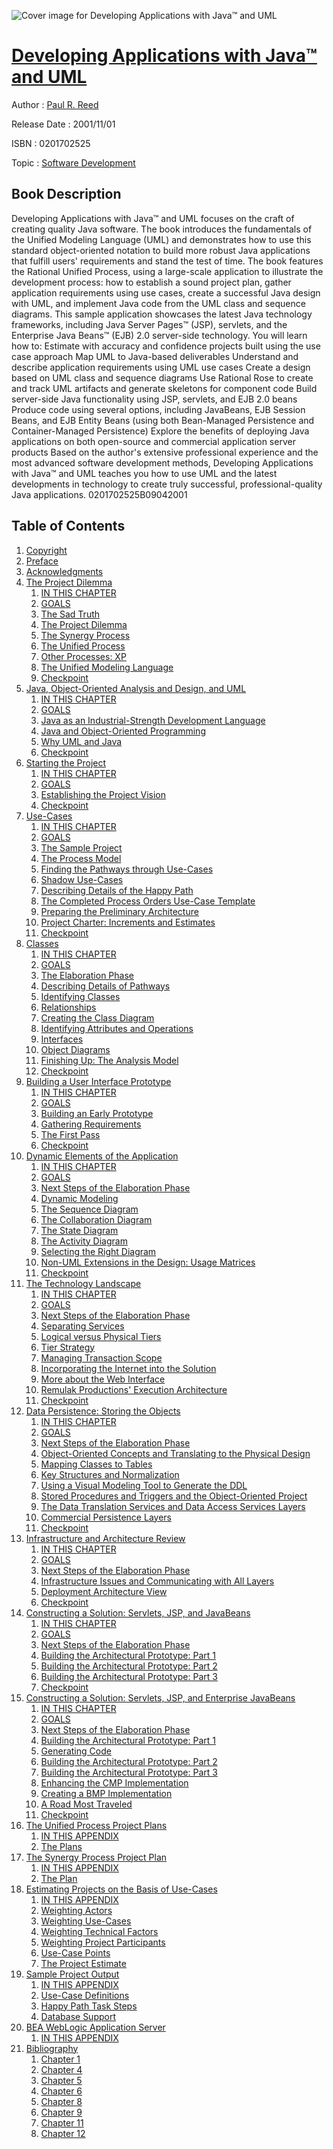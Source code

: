 ![Cover image for Developing Applications with Java™ and UML](https://imgdetail.ebookreading.net/cover/cover/software_development/EB0201702525.jpg)

[Developing Applications with Java™ and UML](https://ebookreading.net/view/book/Developing+Applications+with+Java%E2%84%A2+and+UML-EB0201702525_1.html "Developing Applications with Java™ and UML")
====================================================================================================================

Author : [Paul R. Reed](https://ebookreading.net/search/author/Paul+R.+Reed)

Release Date : 2001/11/01

ISBN : 0201702525

Topic : [Software Development](https://ebookreading.net/search/category/software-development)

Book Description
-----------------

Developing Applications with Java™ and UML focuses on the craft of creating quality Java software. The book introduces the fundamentals of the Unified Modeling Language (UML) and demonstrates how to use this standard object-oriented notation to build more robust Java applications that fulfill users' requirements and stand the test of time.
The book features the Rational Unified Process, using a large-scale application to illustrate the development process: how to establish a sound project plan, gather application requirements using use cases, create a successful Java design with UML, and implement Java code from the UML class and sequence diagrams. This sample application showcases the latest Java technology frameworks, including Java Server Pages™ (JSP), servlets, and the Enterprise Java Beans™ (EJB) 2.0 server-side technology.
You will learn how to:
Estimate with accuracy and confidence projects built using the use case approach
Map UML to Java-based deliverables
Understand and describe application requirements using UML use cases
Create a design based on UML class and sequence diagrams
Use Rational Rose to create and track UML artifacts and generate skeletons for component code
Build server-side Java functionality using JSP, servlets, and EJB 2.0 beans
Produce code using several options, including JavaBeans, EJB Session Beans, and EJB Entity Beans (using both Bean-Managed Persistence and Container-Managed Persistence)
Explore the benefits of deploying Java applications on both open-source and commercial application server products
Based on the author's extensive professional experience and the most advanced software development methods, Developing Applications with Java™ and UML teaches you how to use UML and the latest developments in technology to create truly successful, professional-quality Java applications.
 0201702525B09042001
              
Table of Contents
-----------------

1. [Copyright](https://ebookreading.net/view/book/Developing+Applications+with+Java%E2%84%A2+and+UML-EB0201702525_1.html)
1. [Preface](https://ebookreading.net/view/book/Developing+Applications+with+Java%E2%84%A2+and+UML-EB0201702525_2.html)
1. [Acknowledgments](https://ebookreading.net/view/book/Developing+Applications+with+Java%E2%84%A2+and+UML-EB0201702525_3.html)
1. [The Project Dilemma](https://ebookreading.net/view/book/Developing+Applications+with+Java%E2%84%A2+and+UML-EB0201702525_4.html)
    1. [IN THIS CHAPTER](https://ebookreading.net/view/book/Developing+Applications+with+Java%E2%84%A2+and+UML-EB0201702525_5.html)
    1. [GOALS](https://ebookreading.net/view/book/Developing+Applications+with+Java%E2%84%A2+and+UML-EB0201702525_6.html)
    1. [The Sad Truth](https://ebookreading.net/view/book/Developing+Applications+with+Java%E2%84%A2+and+UML-EB0201702525_7.html)
    1. [The Project Dilemma](https://ebookreading.net/view/book/Developing+Applications+with+Java%E2%84%A2+and+UML-EB0201702525_8.html)
    1. [The Synergy Process](https://ebookreading.net/view/book/Developing+Applications+with+Java%E2%84%A2+and+UML-EB0201702525_9.html)
    1. [The Unified Process](https://ebookreading.net/view/book/Developing+Applications+with+Java%E2%84%A2+and+UML-EB0201702525_10.html)
    1. [Other Processes: XP](https://ebookreading.net/view/book/Developing+Applications+with+Java%E2%84%A2+and+UML-EB0201702525_11.html)
    1. [The Unified Modeling Language](https://ebookreading.net/view/book/Developing+Applications+with+Java%E2%84%A2+and+UML-EB0201702525_12.html)
    1. [Checkpoint](https://ebookreading.net/view/book/Developing+Applications+with+Java%E2%84%A2+and+UML-EB0201702525_13.html)
1. [Java, Object-Oriented Analysis and Design, and UML](https://ebookreading.net/view/book/Developing+Applications+with+Java%E2%84%A2+and+UML-EB0201702525_14.html)
    1. [IN THIS CHAPTER](https://ebookreading.net/view/book/Developing+Applications+with+Java%E2%84%A2+and+UML-EB0201702525_15.html)
    1. [GOALS](https://ebookreading.net/view/book/Developing+Applications+with+Java%E2%84%A2+and+UML-EB0201702525_16.html)
    1. [Java as an Industrial-Strength Development Language](https://ebookreading.net/view/book/Developing+Applications+with+Java%E2%84%A2+and+UML-EB0201702525_17.html)
    1. [Java and Object-Oriented Programming](https://ebookreading.net/view/book/Developing+Applications+with+Java%E2%84%A2+and+UML-EB0201702525_18.html)
    1. [Why UML and Java](https://ebookreading.net/view/book/Developing+Applications+with+Java%E2%84%A2+and+UML-EB0201702525_19.html)
    1. [Checkpoint](https://ebookreading.net/view/book/Developing+Applications+with+Java%E2%84%A2+and+UML-EB0201702525_20.html)
1. [Starting the Project](https://ebookreading.net/view/book/Developing+Applications+with+Java%E2%84%A2+and+UML-EB0201702525_21.html)
    1. [IN THIS CHAPTER](https://ebookreading.net/view/book/Developing+Applications+with+Java%E2%84%A2+and+UML-EB0201702525_22.html)
    1. [GOALS](https://ebookreading.net/view/book/Developing+Applications+with+Java%E2%84%A2+and+UML-EB0201702525_23.html)
    1. [Establishing the Project Vision](https://ebookreading.net/view/book/Developing+Applications+with+Java%E2%84%A2+and+UML-EB0201702525_24.html)
    1. [Checkpoint](https://ebookreading.net/view/book/Developing+Applications+with+Java%E2%84%A2+and+UML-EB0201702525_25.html)
1. [Use-Cases](https://ebookreading.net/view/book/Developing+Applications+with+Java%E2%84%A2+and+UML-EB0201702525_26.html)
    1. [IN THIS CHAPTER](https://ebookreading.net/view/book/Developing+Applications+with+Java%E2%84%A2+and+UML-EB0201702525_27.html)
    1. [GOALS](https://ebookreading.net/view/book/Developing+Applications+with+Java%E2%84%A2+and+UML-EB0201702525_28.html)
    1. [The Sample Project](https://ebookreading.net/view/book/Developing+Applications+with+Java%E2%84%A2+and+UML-EB0201702525_29.html)
    1. [The Process Model](https://ebookreading.net/view/book/Developing+Applications+with+Java%E2%84%A2+and+UML-EB0201702525_30.html)
    1. [Finding the Pathways through Use-Cases](https://ebookreading.net/view/book/Developing+Applications+with+Java%E2%84%A2+and+UML-EB0201702525_31.html)
    1. [Shadow Use-Cases](https://ebookreading.net/view/book/Developing+Applications+with+Java%E2%84%A2+and+UML-EB0201702525_32.html)
    1. [Describing Details of the Happy Path](https://ebookreading.net/view/book/Developing+Applications+with+Java%E2%84%A2+and+UML-EB0201702525_33.html)
    1. [The Completed Process Orders Use-Case Template](https://ebookreading.net/view/book/Developing+Applications+with+Java%E2%84%A2+and+UML-EB0201702525_34.html)
    1. [Preparing the Preliminary Architecture](https://ebookreading.net/view/book/Developing+Applications+with+Java%E2%84%A2+and+UML-EB0201702525_35.html)
    1. [Project Charter: Increments and Estimates](https://ebookreading.net/view/book/Developing+Applications+with+Java%E2%84%A2+and+UML-EB0201702525_36.html)
    1. [Checkpoint](https://ebookreading.net/view/book/Developing+Applications+with+Java%E2%84%A2+and+UML-EB0201702525_37.html)
1. [Classes](https://ebookreading.net/view/book/Developing+Applications+with+Java%E2%84%A2+and+UML-EB0201702525_38.html)
    1. [IN THIS CHAPTER](https://ebookreading.net/view/book/Developing+Applications+with+Java%E2%84%A2+and+UML-EB0201702525_39.html)
    1. [GOALS](https://ebookreading.net/view/book/Developing+Applications+with+Java%E2%84%A2+and+UML-EB0201702525_40.html)
    1. [The Elaboration Phase](https://ebookreading.net/view/book/Developing+Applications+with+Java%E2%84%A2+and+UML-EB0201702525_41.html)
    1. [Describing Details of Pathways](https://ebookreading.net/view/book/Developing+Applications+with+Java%E2%84%A2+and+UML-EB0201702525_42.html)
    1. [Identifying Classes](https://ebookreading.net/view/book/Developing+Applications+with+Java%E2%84%A2+and+UML-EB0201702525_43.html)
    1. [Relationships](https://ebookreading.net/view/book/Developing+Applications+with+Java%E2%84%A2+and+UML-EB0201702525_44.html)
    1. [Creating the Class Diagram](https://ebookreading.net/view/book/Developing+Applications+with+Java%E2%84%A2+and+UML-EB0201702525_45.html)
    1. [Identifying Attributes and Operations](https://ebookreading.net/view/book/Developing+Applications+with+Java%E2%84%A2+and+UML-EB0201702525_46.html)
    1. [Interfaces](https://ebookreading.net/view/book/Developing+Applications+with+Java%E2%84%A2+and+UML-EB0201702525_47.html)
    1. [Object Diagrams](https://ebookreading.net/view/book/Developing+Applications+with+Java%E2%84%A2+and+UML-EB0201702525_48.html)
    1. [Finishing Up: The Analysis Model](https://ebookreading.net/view/book/Developing+Applications+with+Java%E2%84%A2+and+UML-EB0201702525_49.html)
    1. [Checkpoint](https://ebookreading.net/view/book/Developing+Applications+with+Java%E2%84%A2+and+UML-EB0201702525_50.html)
1. [Building a User Interface Prototype](https://ebookreading.net/view/book/Developing+Applications+with+Java%E2%84%A2+and+UML-EB0201702525_51.html)
    1. [IN THIS CHAPTER](https://ebookreading.net/view/book/Developing+Applications+with+Java%E2%84%A2+and+UML-EB0201702525_52.html)
    1. [GOALS](https://ebookreading.net/view/book/Developing+Applications+with+Java%E2%84%A2+and+UML-EB0201702525_53.html)
    1. [Building an Early Prototype](https://ebookreading.net/view/book/Developing+Applications+with+Java%E2%84%A2+and+UML-EB0201702525_54.html)
    1. [Gathering Requirements](https://ebookreading.net/view/book/Developing+Applications+with+Java%E2%84%A2+and+UML-EB0201702525_55.html)
    1. [The First Pass](https://ebookreading.net/view/book/Developing+Applications+with+Java%E2%84%A2+and+UML-EB0201702525_56.html)
    1. [Checkpoint](https://ebookreading.net/view/book/Developing+Applications+with+Java%E2%84%A2+and+UML-EB0201702525_57.html)
1. [Dynamic Elements of the Application](https://ebookreading.net/view/book/Developing+Applications+with+Java%E2%84%A2+and+UML-EB0201702525_58.html)
    1. [IN THIS CHAPTER](https://ebookreading.net/view/book/Developing+Applications+with+Java%E2%84%A2+and+UML-EB0201702525_59.html)
    1. [GOALS](https://ebookreading.net/view/book/Developing+Applications+with+Java%E2%84%A2+and+UML-EB0201702525_60.html)
    1. [Next Steps of the Elaboration Phase](https://ebookreading.net/view/book/Developing+Applications+with+Java%E2%84%A2+and+UML-EB0201702525_61.html)
    1. [Dynamic Modeling](https://ebookreading.net/view/book/Developing+Applications+with+Java%E2%84%A2+and+UML-EB0201702525_62.html)
    1. [The Sequence Diagram](https://ebookreading.net/view/book/Developing+Applications+with+Java%E2%84%A2+and+UML-EB0201702525_63.html)
    1. [The Collaboration Diagram](https://ebookreading.net/view/book/Developing+Applications+with+Java%E2%84%A2+and+UML-EB0201702525_64.html)
    1. [The State Diagram](https://ebookreading.net/view/book/Developing+Applications+with+Java%E2%84%A2+and+UML-EB0201702525_65.html)
    1. [The Activity Diagram](https://ebookreading.net/view/book/Developing+Applications+with+Java%E2%84%A2+and+UML-EB0201702525_66.html)
    1. [Selecting the Right Diagram](https://ebookreading.net/view/book/Developing+Applications+with+Java%E2%84%A2+and+UML-EB0201702525_67.html)
    1. [Non-UML Extensions in the Design: Usage Matrices](https://ebookreading.net/view/book/Developing+Applications+with+Java%E2%84%A2+and+UML-EB0201702525_68.html)
    1. [Checkpoint](https://ebookreading.net/view/book/Developing+Applications+with+Java%E2%84%A2+and+UML-EB0201702525_69.html)
1. [The Technology Landscape](https://ebookreading.net/view/book/Developing+Applications+with+Java%E2%84%A2+and+UML-EB0201702525_70.html)
    1. [IN THIS CHAPTER](https://ebookreading.net/view/book/Developing+Applications+with+Java%E2%84%A2+and+UML-EB0201702525_71.html)
    1. [GOALS](https://ebookreading.net/view/book/Developing+Applications+with+Java%E2%84%A2+and+UML-EB0201702525_72.html)
    1. [Next Steps of the Elaboration Phase](https://ebookreading.net/view/book/Developing+Applications+with+Java%E2%84%A2+and+UML-EB0201702525_73.html)
    1. [Separating Services](https://ebookreading.net/view/book/Developing+Applications+with+Java%E2%84%A2+and+UML-EB0201702525_74.html)
    1. [Logical versus Physical Tiers](https://ebookreading.net/view/book/Developing+Applications+with+Java%E2%84%A2+and+UML-EB0201702525_75.html)
    1. [Tier Strategy](https://ebookreading.net/view/book/Developing+Applications+with+Java%E2%84%A2+and+UML-EB0201702525_76.html)
    1. [Managing Transaction Scope](https://ebookreading.net/view/book/Developing+Applications+with+Java%E2%84%A2+and+UML-EB0201702525_77.html)
    1. [Incorporating the Internet into the Solution](https://ebookreading.net/view/book/Developing+Applications+with+Java%E2%84%A2+and+UML-EB0201702525_78.html)
    1. [More about the Web Interface](https://ebookreading.net/view/book/Developing+Applications+with+Java%E2%84%A2+and+UML-EB0201702525_79.html)
    1. [Remulak Productions&#39; Execution Architecture](https://ebookreading.net/view/book/Developing+Applications+with+Java%E2%84%A2+and+UML-EB0201702525_80.html)
    1. [Checkpoint](https://ebookreading.net/view/book/Developing+Applications+with+Java%E2%84%A2+and+UML-EB0201702525_81.html)
1. [Data Persistence: Storing the Objects](https://ebookreading.net/view/book/Developing+Applications+with+Java%E2%84%A2+and+UML-EB0201702525_82.html)
    1. [IN THIS CHAPTER](https://ebookreading.net/view/book/Developing+Applications+with+Java%E2%84%A2+and+UML-EB0201702525_83.html)
    1. [GOALS](https://ebookreading.net/view/book/Developing+Applications+with+Java%E2%84%A2+and+UML-EB0201702525_84.html)
    1. [Next Steps of the Elaboration Phase](https://ebookreading.net/view/book/Developing+Applications+with+Java%E2%84%A2+and+UML-EB0201702525_85.html)
    1. [Object-Oriented Concepts and Translating to the Physical Design](https://ebookreading.net/view/book/Developing+Applications+with+Java%E2%84%A2+and+UML-EB0201702525_86.html)
    1. [Mapping Classes to Tables](https://ebookreading.net/view/book/Developing+Applications+with+Java%E2%84%A2+and+UML-EB0201702525_87.html)
    1. [Key Structures and Normalization](https://ebookreading.net/view/book/Developing+Applications+with+Java%E2%84%A2+and+UML-EB0201702525_88.html)
    1. [Using a Visual Modeling Tool to Generate the DDL](https://ebookreading.net/view/book/Developing+Applications+with+Java%E2%84%A2+and+UML-EB0201702525_89.html)
    1. [Stored Procedures and Triggers and the Object-Oriented Project](https://ebookreading.net/view/book/Developing+Applications+with+Java%E2%84%A2+and+UML-EB0201702525_90.html)
    1. [The Data Translation Services and Data Access Services Layers](https://ebookreading.net/view/book/Developing+Applications+with+Java%E2%84%A2+and+UML-EB0201702525_91.html)
    1. [Commercial Persistence Layers](https://ebookreading.net/view/book/Developing+Applications+with+Java%E2%84%A2+and+UML-EB0201702525_92.html)
    1. [Checkpoint](https://ebookreading.net/view/book/Developing+Applications+with+Java%E2%84%A2+and+UML-EB0201702525_93.html)
1. [Infrastructure and Architecture Review](https://ebookreading.net/view/book/Developing+Applications+with+Java%E2%84%A2+and+UML-EB0201702525_94.html)
    1. [IN THIS CHAPTER](https://ebookreading.net/view/book/Developing+Applications+with+Java%E2%84%A2+and+UML-EB0201702525_95.html)
    1. [GOALS](https://ebookreading.net/view/book/Developing+Applications+with+Java%E2%84%A2+and+UML-EB0201702525_96.html)
    1. [Next Steps of the Elaboration Phase](https://ebookreading.net/view/book/Developing+Applications+with+Java%E2%84%A2+and+UML-EB0201702525_97.html)
    1. [Infrastructure Issues and Communicating with All Layers](https://ebookreading.net/view/book/Developing+Applications+with+Java%E2%84%A2+and+UML-EB0201702525_98.html)
    1. [Deployment Architecture View](https://ebookreading.net/view/book/Developing+Applications+with+Java%E2%84%A2+and+UML-EB0201702525_99.html)
    1. [Checkpoint](https://ebookreading.net/view/book/Developing+Applications+with+Java%E2%84%A2+and+UML-EB0201702525_100.html)
1. [Constructing a Solution: Servlets, JSP, and JavaBeans](https://ebookreading.net/view/book/Developing+Applications+with+Java%E2%84%A2+and+UML-EB0201702525_101.html)
    1. [IN THIS CHAPTER](https://ebookreading.net/view/book/Developing+Applications+with+Java%E2%84%A2+and+UML-EB0201702525_102.html)
    1. [GOALS](https://ebookreading.net/view/book/Developing+Applications+with+Java%E2%84%A2+and+UML-EB0201702525_103.html)
    1. [Next Steps of the Elaboration Phase](https://ebookreading.net/view/book/Developing+Applications+with+Java%E2%84%A2+and+UML-EB0201702525_104.html)
    1. [Building the Architectural Prototype: Part 1](https://ebookreading.net/view/book/Developing+Applications+with+Java%E2%84%A2+and+UML-EB0201702525_105.html)
    1. [Building the Architectural Prototype: Part 2](https://ebookreading.net/view/book/Developing+Applications+with+Java%E2%84%A2+and+UML-EB0201702525_106.html)
    1. [Building the Architectural Prototype: Part 3](https://ebookreading.net/view/book/Developing+Applications+with+Java%E2%84%A2+and+UML-EB0201702525_107.html)
    1. [Checkpoint](https://ebookreading.net/view/book/Developing+Applications+with+Java%E2%84%A2+and+UML-EB0201702525_108.html)
1. [Constructing a Solution: Servlets, JSP, and Enterprise JavaBeans](https://ebookreading.net/view/book/Developing+Applications+with+Java%E2%84%A2+and+UML-EB0201702525_109.html)
    1. [IN THIS CHAPTER](https://ebookreading.net/view/book/Developing+Applications+with+Java%E2%84%A2+and+UML-EB0201702525_110.html)
    1. [GOALS](https://ebookreading.net/view/book/Developing+Applications+with+Java%E2%84%A2+and+UML-EB0201702525_111.html)
    1. [Next Steps of the Elaboration Phase](https://ebookreading.net/view/book/Developing+Applications+with+Java%E2%84%A2+and+UML-EB0201702525_112.html)
    1. [Building the Architectural Prototype: Part 1](https://ebookreading.net/view/book/Developing+Applications+with+Java%E2%84%A2+and+UML-EB0201702525_113.html)
    1. [Generating Code](https://ebookreading.net/view/book/Developing+Applications+with+Java%E2%84%A2+and+UML-EB0201702525_114.html)
    1. [Building the Architectural Prototype: Part 2](https://ebookreading.net/view/book/Developing+Applications+with+Java%E2%84%A2+and+UML-EB0201702525_115.html)
    1. [Building the Architectural Prototype: Part 3](https://ebookreading.net/view/book/Developing+Applications+with+Java%E2%84%A2+and+UML-EB0201702525_116.html)
    1. [Enhancing the CMP Implementation](https://ebookreading.net/view/book/Developing+Applications+with+Java%E2%84%A2+and+UML-EB0201702525_117.html)
    1. [Creating a BMP Implementation](https://ebookreading.net/view/book/Developing+Applications+with+Java%E2%84%A2+and+UML-EB0201702525_118.html)
    1. [A Road Most Traveled](https://ebookreading.net/view/book/Developing+Applications+with+Java%E2%84%A2+and+UML-EB0201702525_119.html)
    1. [Checkpoint](https://ebookreading.net/view/book/Developing+Applications+with+Java%E2%84%A2+and+UML-EB0201702525_120.html)
1. [The Unified Process Project Plans](https://ebookreading.net/view/book/Developing+Applications+with+Java%E2%84%A2+and+UML-EB0201702525_121.html)
    1. [IN THIS APPENDIX](https://ebookreading.net/view/book/Developing+Applications+with+Java%E2%84%A2+and+UML-EB0201702525_122.html)
    1. [The Plans](https://ebookreading.net/view/book/Developing+Applications+with+Java%E2%84%A2+and+UML-EB0201702525_123.html)
1. [The Synergy Process Project Plan](https://ebookreading.net/view/book/Developing+Applications+with+Java%E2%84%A2+and+UML-EB0201702525_124.html)
    1. [IN THIS APPENDIX](https://ebookreading.net/view/book/Developing+Applications+with+Java%E2%84%A2+and+UML-EB0201702525_125.html)
    1. [The Plan](https://ebookreading.net/view/book/Developing+Applications+with+Java%E2%84%A2+and+UML-EB0201702525_126.html)
1. [Estimating Projects on the Basis of Use-Cases](https://ebookreading.net/view/book/Developing+Applications+with+Java%E2%84%A2+and+UML-EB0201702525_127.html)
    1. [IN THIS APPENDIX](https://ebookreading.net/view/book/Developing+Applications+with+Java%E2%84%A2+and+UML-EB0201702525_128.html)
    1. [Weighting Actors](https://ebookreading.net/view/book/Developing+Applications+with+Java%E2%84%A2+and+UML-EB0201702525_129.html)
    1. [Weighting Use-Cases](https://ebookreading.net/view/book/Developing+Applications+with+Java%E2%84%A2+and+UML-EB0201702525_130.html)
    1. [Weighting Technical Factors](https://ebookreading.net/view/book/Developing+Applications+with+Java%E2%84%A2+and+UML-EB0201702525_131.html)
    1. [Weighting Project Participants](https://ebookreading.net/view/book/Developing+Applications+with+Java%E2%84%A2+and+UML-EB0201702525_132.html)
    1. [Use-Case Points](https://ebookreading.net/view/book/Developing+Applications+with+Java%E2%84%A2+and+UML-EB0201702525_133.html)
    1. [The Project Estimate](https://ebookreading.net/view/book/Developing+Applications+with+Java%E2%84%A2+and+UML-EB0201702525_134.html)
1. [Sample Project Output](https://ebookreading.net/view/book/Developing+Applications+with+Java%E2%84%A2+and+UML-EB0201702525_135.html)
    1. [IN THIS APPENDIX](https://ebookreading.net/view/book/Developing+Applications+with+Java%E2%84%A2+and+UML-EB0201702525_136.html)
    1. [Use-Case Definitions](https://ebookreading.net/view/book/Developing+Applications+with+Java%E2%84%A2+and+UML-EB0201702525_137.html)
    1. [Happy Path Task Steps](https://ebookreading.net/view/book/Developing+Applications+with+Java%E2%84%A2+and+UML-EB0201702525_138.html)
    1. [Database Support](https://ebookreading.net/view/book/Developing+Applications+with+Java%E2%84%A2+and+UML-EB0201702525_139.html)
1. [BEA WebLogic Application Server](https://ebookreading.net/view/book/Developing+Applications+with+Java%E2%84%A2+and+UML-EB0201702525_140.html)
    1. [IN THIS APPENDIX](https://ebookreading.net/view/book/Developing+Applications+with+Java%E2%84%A2+and+UML-EB0201702525_141.html)
1. [Bibliography](https://ebookreading.net/view/book/Developing+Applications+with+Java%E2%84%A2+and+UML-EB0201702525_142.html)
    1. [Chapter 1](https://ebookreading.net/view/book/Developing+Applications+with+Java%E2%84%A2+and+UML-EB0201702525_143.html)
    1. [Chapter 4](https://ebookreading.net/view/book/Developing+Applications+with+Java%E2%84%A2+and+UML-EB0201702525_144.html)
    1. [Chapter 5](https://ebookreading.net/view/book/Developing+Applications+with+Java%E2%84%A2+and+UML-EB0201702525_145.html)
    1. [Chapter 6](https://ebookreading.net/view/book/Developing+Applications+with+Java%E2%84%A2+and+UML-EB0201702525_146.html)
    1. [Chapter 8](https://ebookreading.net/view/book/Developing+Applications+with+Java%E2%84%A2+and+UML-EB0201702525_147.html)
    1. [Chapter 9](https://ebookreading.net/view/book/Developing+Applications+with+Java%E2%84%A2+and+UML-EB0201702525_148.html)
    1. [Chapter 11](https://ebookreading.net/view/book/Developing+Applications+with+Java%E2%84%A2+and+UML-EB0201702525_149.html)
    1. [Chapter 12](https://ebookreading.net/view/book/Developing+Applications+with+Java%E2%84%A2+and+UML-EB0201702525_150.html)
